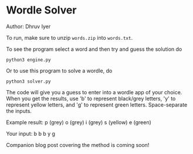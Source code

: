 # Wordle Solver

Author: Dhruv Iyer



To run, make sure to unzip `words.zip` into `words.txt`.

To see the program select a word and then try and guess the solution do

```shell
python3 engine.py
```

Or to use this program to solve a wordle, do

```shell
python3 solver.py
```

The code will give you a guess to enter into a wordle app of your choice. When you get the results, use 'b' to represent black/grey letters, 'y' to represent yellow letters, and 'g' to represent green letters. Space-separate the inputs.

Example result: p (grey) o (grey) i (grey) s (yellow) e (green)

Your input: b b b y g


Companion blog post covering the method is coming soon!